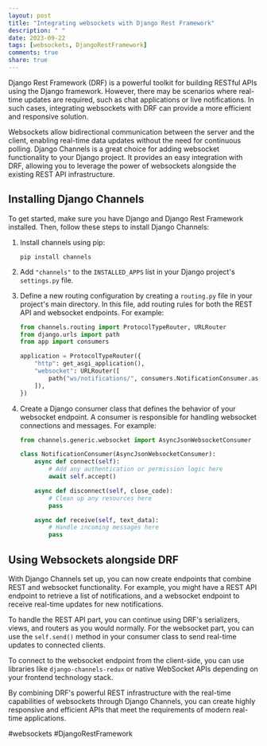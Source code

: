 ```yaml
---
layout: post
title: "Integrating websockets with Django Rest Framework"
description: " "
date: 2023-09-22
tags: [websockets, DjangoRestFramework]
comments: true
share: true
---
```


Django Rest Framework (DRF) is a powerful toolkit for building RESTful APIs using the Django framework. However, there may be scenarios where real-time updates are required, such as chat applications or live notifications. In such cases, integrating websockets with DRF can provide a more efficient and responsive solution.

Websockets allow bidirectional communication between the server and the client, enabling real-time data updates without the need for continuous polling. Django Channels is a great choice for adding websocket functionality to your Django project. It provides an easy integration with DRF, allowing you to leverage the power of websockets alongside the existing REST API infrastructure.

## Installing Django Channels

To get started, make sure you have Django and Django Rest Framework installed. Then, follow these steps to install Django Channels:

1. Install channels using pip:
    ```shell
    pip install channels
    ```

2. Add `"channels"` to the `INSTALLED_APPS` list in your Django project's `settings.py` file.

3. Define a new routing configuration by creating a `routing.py` file in your project's main directory. In this file, add routing rules for both the REST API and websocket endpoints. For example:
    ```python
    from channels.routing import ProtocolTypeRouter, URLRouter
    from django.urls import path
    from app import consumers

    application = ProtocolTypeRouter({
        "http": get_asgi_application(),
        "websocket": URLRouter([
            path("ws/notifications/", consumers.NotificationConsumer.as_asgi()),
        ]),
    })
    ```

4. Create a Django consumer class that defines the behavior of your websocket endpoint. A consumer is responsible for handling websocket connections and messages. For example:
    ```python
    from channels.generic.websocket import AsyncJsonWebsocketConsumer

    class NotificationConsumer(AsyncJsonWebsocketConsumer):
        async def connect(self):
            # Add any authentication or permission logic here
            await self.accept()

        async def disconnect(self, close_code):
            # Clean up any resources here
            pass

        async def receive(self, text_data):
            # Handle incoming messages here
            pass
    ```

## Using Websockets alongside DRF

With Django Channels set up, you can now create endpoints that combine REST and websocket functionality. For example, you might have a REST API endpoint to retrieve a list of notifications, and a websocket endpoint to receive real-time updates for new notifications.

To handle the REST API part, you can continue using DRF's serializers, views, and routers as you would normally. For the websocket part, you can use the `self.send()` method in your consumer class to send real-time updates to connected clients.

To connect to the websocket endpoint from the client-side, you can use libraries like `django-channels-redux` or native WebSocket APIs depending on your frontend technology stack.

By combining DRF's powerful REST infrastructure with the real-time capabilities of websockets through Django Channels, you can create highly responsive and efficient APIs that meet the requirements of modern real-time applications.

#websockets #DjangoRestFramework
